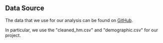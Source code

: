 ## Data Source

The data that we use for our analysis can be found on [GitHub](https://github.com/rit-public/HappyDB/tree/master/happydb/data).

In particular, we use the "cleaned_hm.csv" and "demographic.csv" for our project.
